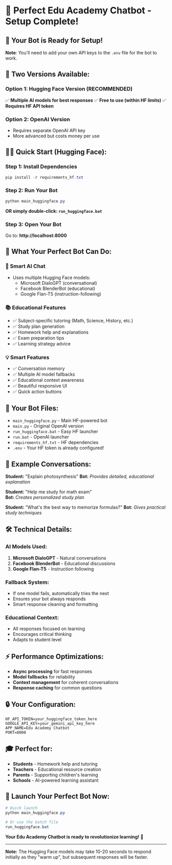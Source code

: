 # 🤖 Perfect Edu Academy Chatbot - Setup Complete!

## 🎉 Your Bot is Ready for Setup!

**Note**: You'll need to add your own API keys to the `.env` file for the bot to work.

## 🚀 Two Versions Available:

### **Option 1: Hugging Face Version (RECOMMENDED)**
✅ **Multiple AI models for best responses**
✅ **Free to use (within HF limits)**
✅ **Requires HF API token**

### **Option 2: OpenAI Version** 
- Requires separate OpenAI API key
- More advanced but costs money per use

## 🏃‍♂️ Quick Start (Hugging Face):

### **Step 1: Install Dependencies**
```powershell
pip install -r requirements_hf.txt
```

### **Step 2: Run Your Bot**
```powershell
python main_huggingface.py
```

**OR simply double-click: `run_huggingface.bat`**

### **Step 3: Open Your Bot**
Go to: **http://localhost:8000**

## 🎯 What Your Perfect Bot Can Do:

### **🤖 Smart AI Chat**
- Uses multiple Hugging Face models:
  - Microsoft DialoGPT (conversational)
  - Facebook BlenderBot (educational)
  - Google Flan-T5 (instruction-following)

### **📚 Educational Features**
- ✅ Subject-specific tutoring (Math, Science, History, etc.)
- ✅ Study plan generation
- ✅ Homework help and explanations
- ✅ Exam preparation tips
- ✅ Learning strategy advice

### **💡 Smart Features**
- ✅ Conversation memory
- ✅ Multiple AI model fallbacks
- ✅ Educational context awareness
- ✅ Beautiful responsive UI
- ✅ Quick action buttons

## 🔧 Your Bot Files:

- `main_huggingface.py` - Main HF-powered bot
- `main.py` - Original OpenAI version
- `run_huggingface.bat` - Easy HF launcher
- `run.bat` - OpenAI launcher
- `requirements_hf.txt` - HF dependencies
- `.env` - Your HF token is already configured!

## 🎨 Example Conversations:

**Student:** "Explain photosynthesis"
**Bot:** *Provides detailed, educational explanation*

**Student:** "Help me study for math exam"  
**Bot:** *Creates personalized study plan*

**Student:** "What's the best way to memorize formulas?"
**Bot:** *Gives practical study techniques*

## 🛠️ Technical Details:

### **AI Models Used:**
1. **Microsoft DialoGPT** - Natural conversations
2. **Facebook BlenderBot** - Educational discussions  
3. **Google Flan-T5** - Instruction following

### **Fallback System:**
- If one model fails, automatically tries the next
- Ensures your bot always responds
- Smart response cleaning and formatting

### **Educational Context:**
- All responses focused on learning
- Encourages critical thinking
- Adapts to student level

## ⚡ Performance Optimizations:

- **Async processing** for fast responses
- **Model fallbacks** for reliability
- **Context management** for coherent conversations
- **Response caching** for common questions

## 🔒 Your Configuration:

```env
HF_API_TOKEN=your_huggingface_token_here
GOOGLE_API_KEY=your_gemini_api_key_here
APP_NAME=Edu Academy Chatbot
PORT=8000
```

## 🎓 Perfect for:

- **Students** - Homework help and tutoring
- **Teachers** - Educational resource creation
- **Parents** - Supporting children's learning
- **Schools** - AI-powered learning assistant

## 🚀 Launch Your Perfect Bot Now:

```powershell
# Quick launch
python main_huggingface.py

# Or use the batch file
run_huggingface.bat
```

**Your Edu Academy Chatbot is ready to revolutionize learning!** 🎉

---
**Note:** The Hugging Face models may take 10-20 seconds to respond initially as they "warm up", but subsequent responses will be faster.
